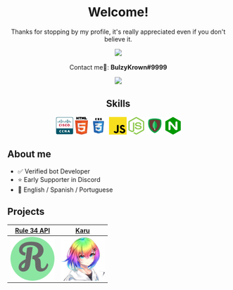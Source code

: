 <h1 align="center">Welcome!</h1>
<p align="center">Thanks for stopping by my profile, it's really appreciated even if you don't believe it.</p>
<p align ="center"><img src="https://komarev.com/ghpvc/?username=bulzyrown&style=flat-square&label=Super+cool+count"></p>
<p align ="center">Contact me🤙: <strong>BulzyKrown#9999</strong></p>


<p align="center"> 
<img href="https://www.google.com" src="https://github-readme-stats-anuraghazra1.vercel.app/api?username=bulzykrown&show_icons=true&include_all_commits=true&theme=react&count_private=true&hide_title=true&hide=issues" >
</p>

<h2 align="center" >Skills</h2>
<p align="center">
<img height="40px" src="https://raw.githubusercontent.com/BulzyKrown/BulzyKrown/main/skills/CCNA.png">
<img height="40px" src="https://raw.githubusercontent.com/BulzyKrown/BulzyKrown/main/skills/HTML5.png">
<img height="40px" src="https://raw.githubusercontent.com/BulzyKrown/BulzyKrown/main/skills/CSS3.png">
<img height="40px" src="https://raw.githubusercontent.com/BulzyKrown/BulzyKrown/main/skills/JavaScript.png">
<img height="40px" src="https://raw.githubusercontent.com/BulzyKrown/BulzyKrown/main/skills/NodeJS.png">
<img height="40px" src="https://raw.githubusercontent.com/BulzyKrown/BulzyKrown/main/skills/MongoDB.png">
<img height="40px" src="https://raw.githubusercontent.com/BulzyKrown/BulzyKrown/main/skills/nginx.png">
</p>

## About me
- ✅ Verified bot Developer
- ⭐ Early Supporter in Discord
- 📢 English / Spanish / Portuguese

## Projects

| <a href="https://rule34-2021.herokuapp.com" target="_blank">**Rule 34 API**</a> | <a href="https://karu.bulzyland.xyz" target="_blank">**Karu**</a> |
|:---: | :---: |
| <a href="https://rule34-2021.herokuapp.com" target="_blank"><img align='center' src='https://raw.githubusercontent.com/BulzyKrown/BulzyKrown/main/proyects/r34_api.png' height='100px'></a> | <a href="https://karu.bulzyland.xyz" target="_blank"><img align='center' src='https://raw.githubusercontent.com/BulzyKrown/BulzyKrown/main/proyects/karu.png' height='100px'></a> | 
